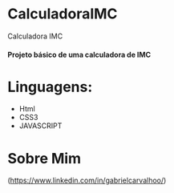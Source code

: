 # CalculadoraIMC
Calculadora IMC

#### Projeto básico de uma calculadora de IMC

# Linguagens:
- Html
- CSS3
- JAVASCRIPT

# Sobre Mim
(https://www.linkedin.com/in/gabrielcarvalhoo/)
